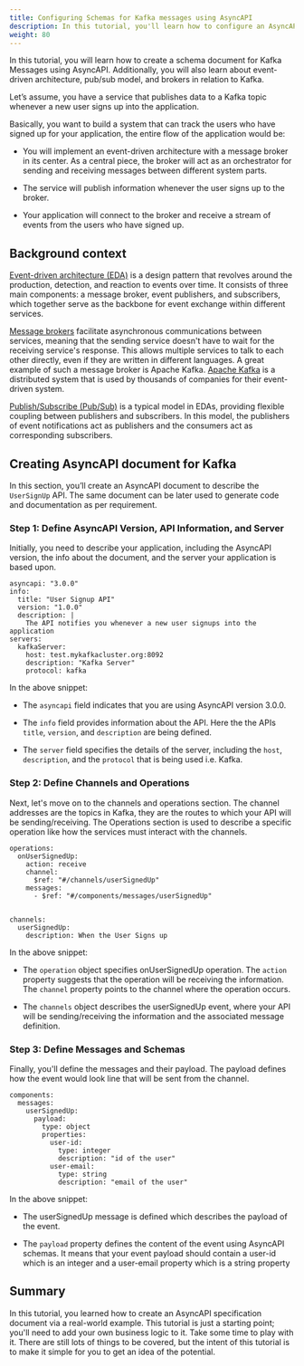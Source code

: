 ```yaml
---
title: Configuring Schemas for Kafka messages using AsyncAPI
description: In this tutorial, you'll learn how to configure an AsyncAPI document for Kafka messages.
weight: 80
---
```



In this tutorial, you will learn how to create a schema document for Kafka Messages using AsyncAPI. Additionally, you will also learn about event-driven architecture, pub/sub model, and brokers in relation to Kafka. 
  
Let’s assume, you have a service that publishes data to a Kafka topic whenever a new user signs up into the application.

Basically, you want to build a system that can track the users who have signed up for your application, the entire flow of the application would be:

- You will implement an event-driven architecture with a message broker in its center. As a central piece, the broker will act as an orchestrator for sending and receiving messages between different system parts. 
  
- The service will publish information whenever the user signs up to the broker.
  
- Your application will connect to the broker and receive a stream of events from the users who have signed up. 

## Background context

[Event-driven architecture (EDA)](/docs/tutorials/getting-started/event-driven-architectures) is a design pattern that revolves around the production, detection, and reaction to events over time. It consists of three main components: a message broker, event publishers, and subscribers, which together serve as the backbone for event exchange within different services. 

[Message brokers](/docs/tutorials/getting-started/event-driven-architectures#message-broker) facilitate asynchronous communications between services, meaning that the sending service doesn't have to wait for the receiving service's response. This allows multiple services to talk to each other directly, even if they are written in different languages. A great example of such a message broker is Apache Kafka. [Apache Kafka](https://kafka.apache.org/) is a distributed system that is used by thousands of companies for their event-driven system.

[Publish/Subscribe (Pub/Sub)](/docs/tutorials/getting-started/event-driven-architectures#publishersubscriber) is a typical model in EDAs, providing flexible coupling between publishers and subscribers. In this model, the publishers of event notifications act as publishers and the consumers act as corresponding subscribers.

## Creating AsyncAPI document for Kafka

In this section, you’ll create an AsyncAPI document to describe the `UserSignUp` API. The same document can be later used to generate code and documentation as per requirement. 

### Step 1: Define AsyncAPI Version, API Information, and Server

Initially, you need to describe your application, including the AsyncAPI version, the info about the document, and the server your application is based upon.

```
asyncapi: "3.0.0"
info:
  title: "User Signup API"
  version: "1.0.0"
  description: |
    The API notifies you whenever a new user signups into the application
servers:
  kafkaServer:
    host: test.mykafkacluster.org:8092
    description: "Kafka Server"
    protocol: kafka
```

In the above snippet:

- The `asyncapi` field indicates that you are using AsyncAPI version 3.0.0.
  
- The `info` field provides information about the API. Here the the APIs `title`, `version`, and `description` are being defined.
  
- The `server` field specifies the details of the server, including the `host`, `description`, and the `protocol` that is being used i.e. Kafka.

### Step 2: Define Channels and Operations

Next, let's move on to the channels and operations section. The channel addresses are the topics in Kafka, they are the routes to which your API will be sending/receiving. The Operations section is used to describe a specific operation like how the services must interact with the channels.

```
operations:
  onUserSignedUp:
    action: receive
    channel:
      $ref: "#/channels/userSignedUp"
    messages:
      - $ref: "#/components/messages/userSignedUp"


channels:
  userSignedUp:
    description: When the User Signs up
```

In the above snippet:

- The `operation` object specifies onUserSignedUp operation. The `action` property suggests that the operation will be receiving the information. The `channel` property points to the channel where the operation occurs.
  
- The `channels` object describes the userSignedUp event, where your API will be sending/receiving the information and the associated message definition.

### Step 3: Define Messages and Schemas

Finally, you'll define the messages and their payload. The payload defines how the event would look line that will be sent from the channel.

```
components:
  messages:
    userSignedUp:
      payload:
        type: object
        properties:
          user-id:
            type: integer
            description: "id of the user"
          user-email:
            type: string
            description: "email of the user"
```

In the above snippet:

- The userSignedUp message is defined which describes the payload of the event.
  
- The `payload` property defines the content of the event using AsyncAPI schemas. It means that your event payload should contain a user-id which is an integer and a user-email property which is a string property


## Summary

In this tutorial, you learned how to create an AsyncAPI specification document via a real-world example. This tutorial is just a starting point; you'll need to add your own business logic to it. Take some time to play with it. There are still lots of things to be covered, but the intent of this tutorial is to make it simple for you to get an idea of the potential.